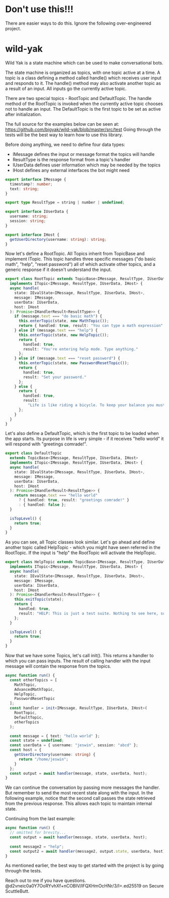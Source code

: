 # Don't use this!!!

There are easier ways to do this. Ignore the following over-engineered project.

# wild-yak

Wild Yak is a state machine which can be used to make conversational bots.

The state machine is organized as topics, with one topic active at a time. A topic is a class defining a method called handle() which receives user input and responds to it. The handle() method may also activate another topic as a result of an input. All inputs go the currently active topic.

There are two special topics - RootTopic and DefaultTopic. The handle method of the RootTopic is invoked when the currently active topic chooses not to handle an input. The DefaultTopic is the first topic to be set as active after initialization.

The full source for the examples below can be seen at: https://github.com/bigyak/wild-yak/blob/master/src/test
Going through the tests will be the best way to learn how to use this library.

Before doing anything, we need to define four data types:

* IMessage defines the input or message format the topics will handle
* ResultType is the response format from a topic's handler
* IUserData defines user information which may be needed by the topics
* IHost defines any external interfaces the bot might need

```typescript
export interface IMessage {
  timestamp?: number;
  text: string;
}

export type ResultType = string | number | undefined;

export interface IUserData {
  username: string;
  session: string;
}

export interface IHost {
  getUserDirectory(username: string): string;
}
```

Now let's define a RootTopic. All Topics inherit from TopicBase and implement ITopic. This topic handles three specific messages ("do basic math", "help", "reset password") all of which activate other topics, and a generic response if it doesn't understand the input.

```typescript
export class RootTopic extends TopicBase<IMessage, ResultType, IUserData, IHost>
  implements ITopic<IMessage, ResultType, IUserData, IHost> {
  async handle(
    state: IEvalState<IMessage, ResultType, IUserData, IHost>,
    message: IMessage,
    userData: IUserData,
    host: IHost
  ): Promise<IHandlerResult<ResultType>> {
    if (message.text === "do basic math") {
      this.enterTopic(state, new MathTopic());
      return { handled: true, result: "You can type a math expression" };
    } else if (message.text === "help") {
      this.enterTopic(state, new HelpTopic());
      return {
        handled: true,
        result: "You're entering help mode. Type anything."
      };
    } else if (message.text === "reset password") {
      this.enterTopic(state, new PasswordResetTopic());
      return {
        handled: true,
        result: "Set your password."
      };
    } else {
      return {
        handled: true,
        result:
          "Life is like riding a bicycle. To keep your balance you must keep moving."
      };
    }
  }
}
```

Let's also define a DefaultTopic, which is the first topic to be loaded when the app starts. Its purpose in life is very simple - if it receives "hello world" it will respond with "greetings comrade!".

```typescript
export class DefaultTopic
  extends TopicBase<IMessage, ResultType, IUserData, IHost>
  implements ITopic<IMessage, ResultType, IUserData, IHost> {
  async handle(
    state: IEvalState<IMessage, ResultType, IUserData, IHost>,
    message: IMessage,
    userData: IUserData,
    host: IHost
  ): Promise<IHandlerResult<ResultType>> {
    return message.text === "hello world"
      ? { handled: true, result: "greetings comrade!" }
      : { handled: false };
  }

  isTopLevel() {
    return true;
  }
}
```

As you can see, all Topic classes look similar. Let's go ahead and define another topic called HelpTopic - which you might have seen referred in the RootTopic. If the input is "help" the RootTopic will activate the HelpTopic.

```typescript
export class HelpTopic extends TopicBase<IMessage, ResultType, IUserData, IHost>
  implements ITopic<IMessage, ResultType, IUserData, IHost> {
  async handle(
    state: IEvalState<IMessage, ResultType, IUserData, IHost>,
    message: IMessage,
    userData: IUserData,
    host: IHost
  ): Promise<IHandlerResult<ResultType>> {
    this.exitTopic(state);
    return {
      handled: true,
      result: "HELP: This is just a test suite. Nothing to see here, sorry."
    };
  }

  isTopLevel() {
    return true;
  }
}
```

Now that we have some Topics, let's call init(). This returns a handler to which you can pass inputs. The result of calling handler with the input message will contain the response from the topics.

```typescript
async function run() {
  const otherTopics = [
    MathTopic,
    AdvancedMathTopic,
    HelpTopic,
    PasswordResetTopic
  ];
  const handler = init<IMessage, ResultType, IUserData, IHost>(
    RootTopic,
    DefaultTopic,
    otherTopics
  );

  const message = { text: "hello world" };
  const state = undefined;
  const userData = { username: "jeswin", session: "abcd" };
  const host = {
    getUserDirectory(username: string) {
      return "/home/jeswin";
    }
  };
  const output = await handler(message, state, userData, host);
}
```

We can continue the conversation by passing more messages the handler. But remember to send the most recent state along with the input. In the following example, notice that the second call passes the state retrieved from the previous response. This allows each topic to maintain internal state.

Continuing from the last example: 

```typescript
async function run() {
  // omitted for brevity...
  const output = await handler(message, state, userData, host);
  
  const message2 = "help";
  const output2 = await handler(message2, output.state, userData, host);
}
```

As mentioned earlier, the best way to get started with the project is by going through the tests.

Reach out to me if you have questions. @d2vneic0a0Y7OoRYvhXf+nCOBIV/lFQXHmOcHNr/3/I=.ed25519 on Secure ScuttleButt.